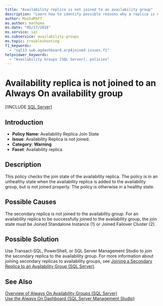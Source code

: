 ```yaml
---
title: "Availability replica is not joined to an availability group"
description: "Learn how to identify possible reasons why a replica is not joined to an Always On availability group."
author: MashaMSFT
ms.author: mathoma
ms.date: "05/17/2016"
ms.service: sql
ms.subservice: availability-groups
ms.topic: troubleshooting
f1_keywords:
  - "sql13.swb.agdashboard.arp4joined.issues.f1"
helpviewer_keywords:
  - "Availability Groups [SQL Server], policies"
---
```

# Availability replica is not joined to an Always On availability group
[!INCLUDE [SQL Server](../../../includes/applies-to-version/sqlserver.md)]
    
## Introduction  
  
- **Policy Name**: Availability Replica Join State
- **Issue**: Availability Replica is not joined.
- **Category**: **Warning**
- **Facet**: Availability replica  
  
## Description  
 This policy checks the join state of the availability replica. The policy is in an unhealthy state when the availability replica is added to the availability group, but is not joined properly. The policy is otherwise in a healthy state.  
  
## Possible Causes  
 The secondary replica is not joined to the availability group. For an availability replica to be successfully joined to the availability group, the join state must be Joined Standalone Instance (1) or Joined Failover Cluster (2).  
  
## Possible Solution  
 Use Transact-SQL, PowerShell, or SQL Server Management Studio to join the secondary replica to the availability group. For more information about joining secondary replicas to availability groups, see [Joining a Secondary Replica to an Availability Group (SQL Server)](https://msdn.microsoft.com/library/ff878473\(SQL.110\).aspx).  
  
## See Also  
 [Overview of Always On Availability Groups &#40;SQL Server&#41;](../../../database-engine/availability-groups/windows/overview-of-always-on-availability-groups-sql-server.md)   
 [Use the Always On Dashboard &#40;SQL Server Management Studio&#41;](../../../database-engine/availability-groups/windows/use-the-always-on-dashboard-sql-server-management-studio.md)  
  
  
